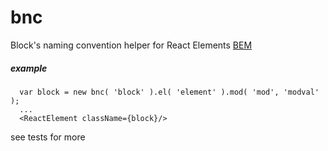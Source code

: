 # bnc
Block's naming convention helper for React Elements
[BEM](https://en.bem.info/methodology/naming-convention)
##### example
```
  var block = new bnc( 'block' ).el( 'element' ).mod( 'mod', 'modval' );
  ...
  <ReactElement className={block}/>
```

see tests for more

